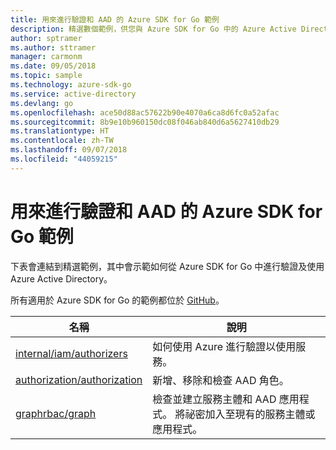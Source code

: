 ```yaml
---
title: 用來進行驗證和 AAD 的 Azure SDK for Go 範例
description: 精選數個範例，供您與 Azure SDK for Go 中的 Azure Active Directory (AAD) 和驗證搭配使用。
author: sptramer
ms.author: sttramer
manager: carmonm
ms.date: 09/05/2018
ms.topic: sample
ms.technology: azure-sdk-go
ms.service: active-directory
ms.devlang: go
ms.openlocfilehash: ace50d88ac57622b90e4070a6ca8d6fc0a52afac
ms.sourcegitcommit: 8b9e10b960150dc08f046ab840d6a5627410db29
ms.translationtype: HT
ms.contentlocale: zh-TW
ms.lasthandoff: 09/07/2018
ms.locfileid: "44059215"
---
```

# <a name="azure-sdk-for-go-samples-for-authentication-and-aad"></a>用來進行驗證和 AAD 的 Azure SDK for Go 範例

下表會連結到精選範例，其中會示範如何從 Azure SDK for Go 中進行驗證及使用 Azure Active Directory。

所有適用於 Azure SDK for Go 的範例都位於 [GitHub](https://github.com/Azure-Samples/azure-sdk-for-go-samples)。

| 名稱 | 說明 |
|------|-------------|
| [internal/iam/authorizers](https://github.com/Azure-Samples/azure-sdk-for-go-samples/blob/master/internal/iam/authorizers.go) | 如何使用 Azure 進行驗證以使用服務。 |
| [authorization/authorization](https://github.com/Azure-Samples/azure-sdk-for-go-samples/blob/master/authorization/authorization.go) | 新增、移除和檢查 AAD 角色。 |
| [graphrbac/graph](https://github.com/Azure-Samples/azure-sdk-for-go-samples/blob/master/graphrbac/graph.go) | 檢查並建立服務主體和 AAD 應用程式。 將祕密加入至現有的服務主體或應用程式。 |
